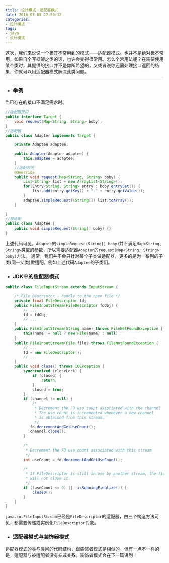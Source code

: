 ```yaml
---
title: 设计模式－适配器模式
date: 2016-05-05 22:50:12
categories: 
- 设计模式
tags:
- java
- 设计模式
---
```

这次，我们来说说一个极其不常用到的模式——适配器模式。也并不是绝对极不常用，如果自个写框架之类的话，也许会变得很常用。怎么个常用法呢？在需要使用某个类时，其提供的接口并不是你所希望的，又或者说你还需处理接口返回的结果，你就可以用适配器模式解决此类问题。

---

- ### 举例

当已存在的接口不满足需求时。
``` java
//适配器接口
public interface Target {
	void request(Map<String, String> boby);
}
//适配器
public class Adapter implements Target {

	private Adaptee adaptee;
	
	public Adapter(Adaptee adaptee) {
		this.adaptee = adaptee;
	}
	//适配方法
	@Override
	public void request(Map<String, String> boby) {
		List<String> list = new ArrayList<String>();
		for(Entry<String, String> entry : boby.entrySet()) {
			list.add(entry.getKey() + "-" + entry.getValue());
		}
		adaptee.simpleRequest((String[]) list.toArray());
	}
	
}
//被适配
public class Adaptee {
	public void simpleRequest(String[] boby) {}
}
```

上述代码可见，`Adaptee`的`simpleRequest(String[] boby)`并不满足`Map<String, String>`类型的参数，所以需要适配器`Adapter`的`request(Map<String, String> boby)`方法。
通常，我们并不会只针对某个子类做适配器，更多的是为一系列的子类(同一父类)做适配，例如上述代码`Adaptee`的子类们。

- ### JDK中的适配器模式

``` java
public class FileInputStream extends InputStream {

    /* File Descriptor - handle to the open file */
    private final FileDescriptor fd;
    public FileInputStream(FileDescriptor fdObj) {
        // ...
        fd = fdObj;
        // ...
    }
    public FileInputStream(String name) throws FileNotFoundException {
        this(name != null ? new File(name) : null);
    }
    public FileInputStream(File file) throws FileNotFoundException {
    	// ...
        fd = new FileDescriptor();
        // ...
    }
    public void close() throws IOException {
        synchronized (closeLock) {
            if (closed) {
                return;
            }
            closed = true;
        }
        if (channel != null) {
            /*
             * Decrement the FD use count associated with the channel
             * The use count is incremented whenever a new channel
             * is obtained from this stream.
             */
           fd.decrementAndGetUseCount();
           channel.close();
        }
        
        /*
         * Decrement the FD use count associated with this stream
         */
        int useCount = fd.decrementAndGetUseCount();
        
        /*
         * If FileDescriptor is still in use by another stream, the finalizer
         * will not close it.
         */
        if ((useCount <= 0) || !isRunningFinalize()) {
            close0();
        }
    }
}
```

`java.io.FileInputStream`已经是`FileDescriptor`的适配器，由三个构造方法可见，都需要传递或实例化`FileDescriptor`对象。

- ### 适配器模式与装饰器模式

适配器模式的类与类间的代码结构，跟装饰者模式是相似的，但有一点不一样的是，适配器与被适配者没有亲戚关系。装饰者模式会在下一篇讲到！
